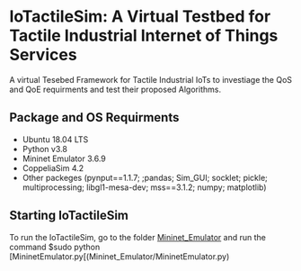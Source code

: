 # IoTactileSim: A Virtual Testbed for Tactile Industrial Internet of Things Services  
A virtual Tesebed Framework for Tactile Industrial IoTs to investiage the QoS and QoE requirments and test their proposed Algorithms.
## Package and OS Requirments 
* Ubuntu 18.04 LTS
* Python v3.8
* Mininet Emulator 3.6.9
* CoppeliaSim 4.2
* Other packeges 
(pynput==1.1.7; ;pandas; Sim_GUI; socklet; pickle; multiprocessing;  libgl1-mesa-dev; mss==3.1.2; numpy; matplotlib)

## Starting **IoTactileSim**
To run the IoTactileSim, go to the folder [Mininet_Emulator](Mininet_Emulator) and run the command $sudo python [MininetEmulator.py[(Mininet_Emulator/MininetEmulator.py)


